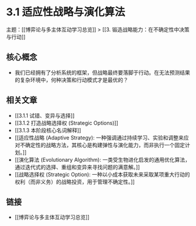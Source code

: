 # 3.1 适应性战略与演化算法

主题：[[博弈论与多主体互动学习总览]] > [[3. 锻造战略能力：在不确定性中决策与行动]]

## 核心概念

- 我们已经拥有了分析系统的框架，但战略最终要落脚于行动。在无法预测结果的复杂环境中，何种决策和行动模式才是最优的？

## 相关文章

- [[3.1.1 试错、变异与选择]]
- [[3.1.2 打造战略选择权 (Strategic Options)]]
- [[3.1.3 本阶段核心名词解释]]
- [[适应性战略 (Adaptive Strategy): 一种强调通过持续学习、实验和调整来应对不确定性的战略方法，其核心是构建弹性与演化能力，而非执行一个固定计划。]]
- [[演化算法 (Evolutionary Algorithm): 一类受生物进化启发的通用优化算法，通过迭代式的选择、重组和变异来寻找问题的满意解。]]
- [[战略选择权 (Strategic Option): 一种以小成本获取未来采取某项重大行动的权利（而非义务）的战略投资，用于管理不确定性。]]

## 链接

- [[博弈论与多主体互动学习总览]]
